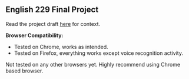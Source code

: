 
## English 229 Final Project

Read the project draft [here](https://sites.psu.edu/engl229/2020/12/05/project-proposal/) for context.

**Browser Compatibility:**

 - Tested on Chrome, works as intended.
 - Tested on Firefox, everything works except voice recognition activity.

Not tested on any other browsers yet. Highly recommend using Chrome based browser.
